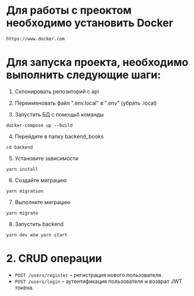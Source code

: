 # Для работы с преоктом необходимо установить Docker

```
https://www.docker.com
```

# Для запуска проекта, необходимо выполнить следующие шаги:

1. Склонировать репозиторий с api

2. Переименовать файл ".env.local" в ".env" (убрать .local)

3. Запустить БД с помощьб команды 
```
docker-compose up --build
```

4. Перейдите в папку backend_books
```
cd backend
```

5. Установите зависимости 
```
yarn install
```

6. Создайте миграцию
```
yarn migration
```

7. Выполните миграцию
```
yarn migrate
```

8. Запустить backend 
```
yarn dev или yarn start
```

# 2. CRUD операции 

- `POST /users/register` – регистрация нового пользователя.
- `POST /users/login` – аутентификация пользователя и возврат JWT токена.
